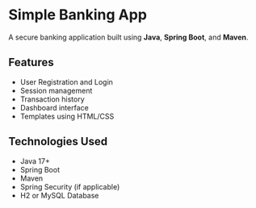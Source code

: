 # Simple Banking App

A secure banking application built using **Java**, **Spring Boot**, and **Maven**.

## Features
- User Registration and Login
- Session management
- Transaction history
- Dashboard interface
- Templates using HTML/CSS

## Technologies Used
- Java 17+
- Spring Boot
- Maven
- Spring Security (if applicable)
- H2 or MySQL Database
